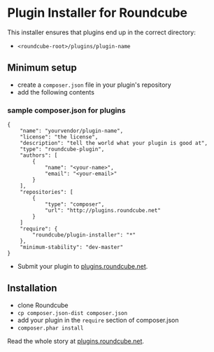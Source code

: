 # Plugin Installer for Roundcube

This installer ensures that plugins end up in the correct directory:

 * `<roundcube-root>/plugins/plugin-name`

## Minimum setup

 * create a `composer.json` file in your plugin's repository
 * add the following contents

### sample composer.json for plugins

    {
        "name": "yourvendor/plugin-name",
        "license": "the license",
        "description": "tell the world what your plugin is good at",
        "type": "roundcube-plugin",
        "authors": [
            {
                "name": "<your-name>",
                "email": "<your-email>"
            }
        ],
        "repositories": [
            {
                "type": "composer",
                "url": "http://plugins.roundcube.net"
            }
        ]
        "require": {
            "roundcube/plugin-installer": "*"
        },
        "minimum-stability": "dev-master"
    }

  * Submit your plugin to [plugins.roundcube.net](http://plugins.roundcube.net).

## Installation

 * clone Roundcube
 * `cp composer.json-dist composer.json`
 * add your plugin in the `require` section of composer.json
 * `composer.phar install`

Read the whole story at [plugins.roundcube.net](http://plugins.roundcube.net/about).
